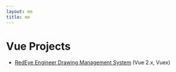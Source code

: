 ```yaml
---
layout: me
title: me
---
```


# Vue Projects

<ul class="project-list">
    <li>
        <a href="https://redeye.co/dms/" target="_blank">RedEye Engineer Drawing Management System</a> (Vue 2.x, Vuex)
    </li>
</ul>
